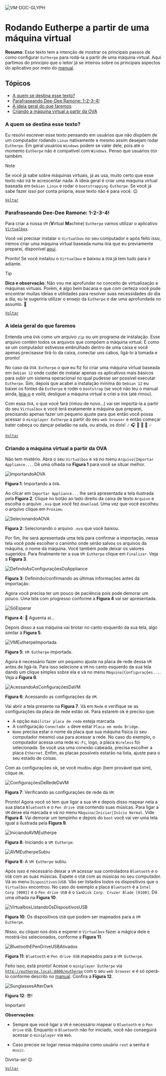 ![VM-DOC-GLYPH](figures/vm-doc-glyph.png)
# Rodando Eutherpe a partir de uma máquina virtual

**Resumo**: Esse texto tem a intenção de mostrar os principais passos de como configurar `Eutherpe`
para rodá-la a partir de uma máquina virtual. Aqui partimos do princípio que o leitor já se
inteirou sobre os principais aspectos do aplicativo por meio do [manual](MANUAL-PT.md).

## Tópicos

- [A quem se destina esse texto?](#a-quem-se-destina-esse-texto)
- [Parafraseando Dee-Dee Ramone: 1-2-3-4!](#parafraseando-dee-dee-ramone-1-2-3-4)
- [A ideia geral do que faremos](#a-ideia-geral-do-que-faremos)
- [Criando a máquina virtual a partir da OVA](#criando-a-máquina-virtual-a-partir-da-ova)

### A quem se destina esse texto?

Eu resolvi escrever esse texto pensando em usuários que não dispõem de um computador rodando `Linux`
nativamente e mesmo assim desejam rodar `Eutherpe`. Em geral usuários `Windows` podem se valer
dele, pois até o momento `Eutherpe` não é compatível com `Windows`. Penso que usuários `OSX`
também.

> [!NOTE]
> Se você já sabe sobre máquinas virtuais, já as usa, muito certo que esse texto não irá te
> acrescentar nada. A ideia geral é criar uma máquina virtual baseada em `Debian Linux` e rodar o
> `bootstrapping Eutherpe`. Se você já sabe fazer isso por conta própria, esse texto não é para
> você. :wink:

[`Voltar`](#tópicos)

### Parafraseando Dee-Dee Ramone: 1-2-3-4!

Para criar a nossa `VM` (**V**irtual **M**achine) `Eutherpe` vamos utilizar o aplicativo
[`Virtualbox`](https://www.virtualbox.org/wiki/Downloads).

Você vai precisar instalar o `Virtualbox` no seu computador e após feito isso, iremos
criar uma máquina virtual baseada numa `OVA` que eu previamente preparei, disponível
[aqui](https://drive.google.com/file/d/1Dccbm3fc4FRxyP4D8PEhs3KaPrV4VXnF/view?usp=sharing).

Pronto! Se você instalou o `Virtualbox` e baixou a `OVA` já tem tudo para ir adiante.

> [!TIP]
> **Dica e observação**: Não vou me aprofundar no conceito de virtualização e máquinas virtuais.
> Porém, é algo bem bacana e que com certeza você pode encontrar muitas ideias e utilidades para
> resolver suas necessidades do dia a dia, eu te sugeriria utilizar o ensejo da `Eutherpe` e dar
> uma aprofundada no assunto. :dart:

[`Voltar`](#tópicos)

### A ideia geral do que faremos

Entenda uma `OVA` como um arquivo `zip` ou um programa de instalação. Esse arquivo contém todos
os arquivos que compõem a máquina virtual. É como se um computador estivesse embrulhado dentro de
uma caixa e você apenas precisasse tirá-lo da caixa, conectar uns cabos, ligá-lo à tomada e
pronto!

No caso da `OVA Eutherpe` o que eu fiz foi criar uma máquina virtual baseada em `Debian 12` onde
cuidei de instalar apenas os aplicativos mais básicos para subir um sistema operacional no
qual pudesse ser possível executar `Eutherpe`. Sim, depois que acabei a instalação mínima do
`Debian 12` eu baixei os fontes da `Eutherpe` e rodei o `bootstrap` (se você não leu o manual
ainda, [leia-o](MANUAL-PT.md) e *voilà*, desliguei a máquina virtual e criei a `OVA` (até rimou).

Com essa `OVA`, o que você fará (rimou de novo...) vai ser importá-la a partir do seu
`Virtualbox` e você terá exatamente a máquina que preparei, precisando apenas fazer um pequeno
ajuste para que então você possa acessar o `miniplayer Eutherpe` a partir do seu `web browser`
e então começar bater cabeça ou dançar peladão na sala, ou ainda, os dois! :notes: :headphones: :guitar: :microphone: :dancer: :notes:

[`Voltar`](#tópicos)

### Criando a máquina virtual a partir da OVA

Não tem mistério. Abra o seu `Virtualbox` e vá no menu `Arquivo|Importar Appliance...`. Dê
uma olhada na **Figura 1** para você se situar melhor.

![ImportandoAOVA](figures/eus-vm-001.png)

**Figura 1**: Importando a `OVA`.

Ao clicar em `Importar Appliance...` lhe será apresentada a tela ilustrada pela **Figura 2**.
Clique no botão ao lado direito da caixa de texto `Arquivo` e escolha o arquivo `.ova` que
você fez `download`. Uma vez que você escolheu o arquivo clique em `Próximo`.

![SelecionandoAOVA](figures/eus-vm-002.png)

**Figura 2**: Selecionando o arquivo `.ova` que você baixou.

Por fim, lhe será apresentada uma tela para confirmar a importação, nessa tela você pode escolher
o caminho onde serão salvos os arquivos da máquina, o nome da máquina. Você também pode deixar
os valores sugeridos. Para finalmente ter a sua `VM Eutherpe` clique em `Finalizar`. Veja a
**Figura 3**.

![DefindoAsConfiguraçõesDoAppliance](figures/eus-vm-003.png)

**Figura 3**: Definindo/confirmando as últimas informações antes da importação.

Agora você precisa ter um pouco de paciência pois pode demorar um pouco. Uma tela com progresso
conforme a **Figura 4** vai ser apresentada.

![SóEsperar](figures/eus-vm-004.png)

**Figura 4**: :snail: Aguenta aí...

Depois disso a sua máquina vai brotar no canto esquerdo da sua tela, algo similar à **Figura 5**.

![VMEutherpeImportada](figures/eus-vm-005.png)

**Figura 5**: `VM Eutherpe` importada.

Agora é necessário fazer um pequeno ajuste na placa de rede dessa `VM` antes de ligá-la. Para
isso selecione a `VM` no canto esquerdo da sua tela dando um clique simples sobre ela e vá
no menu `Máquina|Configurações...`. Veja a **Figura 6**.

![AcessandoAsConfiguraçõesDaVM](figures/eus-vm-006.png)

**Figura 6**: Acessando as configurações da `VM`.

Vai abrir a tela presente na **Figura 7**. Vá em `Rede` e verifique se as configurações da
placa de rede estão ok. Para estarem ok é preciso que:

- A opção `Habilitar placa de rede` esteja marcada.
- A configuração `Conectado a` deve estar `Placa em modo Bridge`.
- `Nome` precisa estar o nome da placa que sua máquina física (o seu computador mesmo)
  usa para acessar a rede. No caso do exemplo, o computador acessa uma rede `Wi-Fi`, logo, a placa
  `Wireless` foi selecionada. Se você usa uma conexão cabeada, precisa escolher a placa
  `Ethernet`. Enfim, as placas possíveis estarão na lista, ajuste para o seu estado de coisas.

Com as configurações ok, se você mudou algo (bem provável que sim), clique `OK`.

![ConfiguraçõesDeRedeDaVM](figures/eus-vm-007.png)

**Figura 7**: Verificando as configurações de rede da `VM`.

Pronto! Agora você só tem que ligar a sua `VM` e depois disso mapear nela a sua placa `Bluetooth` e
o `Pen drive USB` contendo suas músicas. Para ligar a `VM` deixe ela marcada e vá no menu
`Máquina|Iniciar|Início Normal`. Vide **Figura 8**. Vai demorar um tempinho e depois do `boot`
você vai ver uma tela igual a ilustrada pela **Figura 9**.

![IniciandoAVMEutherpe](figures/eus-vm-008.png)

**Figura 8**: Iniciando a `VM Eutherpe`.

![AVMEutherpeSubiu](figures/eus-vm-009.png)

**Figura 9**: A `VM Eutherpe` subiu.

Após isso é necessário deixar a `VM` acessar sua controladora `Bluetooth` e o `USB` com as suas
músicas. Espete o `USB` com as músicas no seu computador. Vá ao menu `Dispositivos|USB`.
Vão ser listados todos os dispositivos que o `Virtualbox` encontrou. No caso do exemplo a
placa `Bluetooth` é a `Intel Corp [0002]` e o `Pen drive USB` é o `SanDisk Corp. Cruzer Blade [0100]`.
Dê uma olhada na **Figura 10**.

![VirtualboxListandoOsDispositivosUSB](figures/eus-vm-010.png)

**Figura 10**: Os dispositivos `USB` que podem ser mapeados para a `VM Eutherpe`.

Nisso, eu cliquei nos dois e esperei o `Virtualbox` fazer a mágica dele e mostrá-los selecionados,
conforme a **Figura 11**.

![BluetoothEPenDriveUSBAtivados](figures/eus-vm-011.png)

**Figura 11**: `Bluetooth` e `Pen drive USB` mapeados para a `VM Eutherpe`.

Feito isso, está pronto! Acesse o `miniplayer Eutherpe` via
[`http://eutherpe.local:8080/eutherpe`](http://eutherpe.local:8080/eutherpe) com o seu
`web browser` e é só operá-lo conforme descrito no [manual](MANUAL-PT.md). Confira a **Figura
12**.

![SunglassesAfterDark](figures/eus-vm-012.png)

**Figura 12**: :sunglasses:!

> [!IMPORTANT]
> **Observações**:
>
> - Sempre que você ligar a `VM` é necessário mapear o `Bluetooth` e o `Pen drive`
> `USB`. Enquanto o `Bluetooth` não for iniciado, você não conseguirá acessar o `miniplayer`
> via `Web`.
>
> - Caso precise se logar nessa máquina como usuário `root` a senha é `music`.

Divirta-se! :wink:

[`Voltar`](#tópicos)
